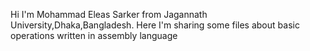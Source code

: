 Hi I'm Mohammad Eleas Sarker from Jagannath University,Dhaka,Bangladesh.
Here I'm sharing some files about basic operations written in assembly language
